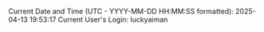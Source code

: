 Current Date and Time (UTC - YYYY-MM-DD HH:MM:SS formatted): 2025-04-13 19:53:17
Current User's Login: luckyaiman
